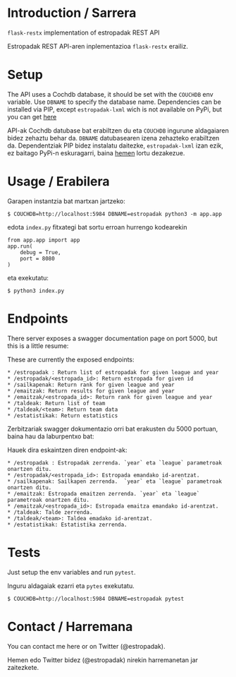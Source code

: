 # Introduction / Sarrera

`flask-restx` implementation of estropadak REST API

Estropadak REST API-aren inplementazioa `flask-restx` erailiz.

# Setup

The API uses a Cochdb database, it should be set with the `COUCHDB` env variable. Use `DBNAME` to specify the database name.
Dependencies can be  installed via PIP, except `estropadak-lxml` wich is not available on PyPi, but you can get [here](https://github.com/ander2/estropadak-lxml)

API-ak Cochdb datubase bat erabiltzen du eta `COUCHDB` ingurune aldagaiaren bidez zehaztu behar da. `DBNAME` datubasearen izena zehazteko erabiltzen da.
Dependentziak PIP bidez instalatu daitezke, `estropadak-lxml` izan ezik, ez baitago PyPi-n eskuragarri, baina [hemen](https://github.com/ander2/estropadak-lxml) lortu dezakezue.


# Usage / Erabilera

Garapen instantzia bat martxan jartzeko:
```
$ COUCHDB=http://localhost:5984 DBNAME=estropadak python3 -m app.app
```

edota `index.py` fitxategi bat sortu erroan hurrengo kodearekin

```
from app.app import app 
app.run(
    debug = True,
	port = 8080
)
```
eta exekutatu:

```
$ python3 index.py
```

# Endpoints

There server exposes a swagger documentation page on port 5000, but this is a little resume:

These are currently the exposed endpoints:

    * /estropadak : Return list of estropadak for given league and year
    * /estropadak/<estropada_id>: Return estropada for given id
    * /sailkapenak: Return rank for given league and year
    * /emaitzak: Return results for given league and year
    * /emaitzak/<estropada_id>: Return rank for given league and year
    * /taldeak: Return list of team
    * /taldeak/<team>: Return team data
    * /estatistikak: Return estatistics


Zerbitzariak swagger dokumentazio orri bat erakusten du 5000 portuan, baina hau da laburpentxo bat:

Hauek dira eskaintzen diren endpoint-ak:

    * /estropadak : Estropadak zerrenda. `year` eta `league` parametroak onartzen ditu.
    * /estropadak/<estropada_id>: Estropada emandako id-arentzat.
    * /sailkapenak: Sailkapen zerrenda.  `year` eta `league` parametroak onartzen ditu.
    * /emaitzak: Estropada emaitzen zerrenda. `year` eta `league` parametroak onartzen ditu.
    * /emaitzak/<estropada_id>: Estropada emaitza emandako id-arentzat.
    * /taldeak: Talde zerrenda.
    * /taldeak/<team>: Taldea emadako id-arentzat.
    * /estatistikak: Estatistika zerrenda.

# Tests

Just setup the env variables and run `pytest`.

Inguru aldagaiak ezarri eta `pytes` exekutatu.

```
$ COUCHDB=http://localhost:5984 DBNAME=estropadak pytest
```

# Contact / Harremana

You can contact me here or on Twitter (@estropadak).

Hemen edo Twitter bidez (@estropadak) nirekin harremanetan jar zaitezkete.
